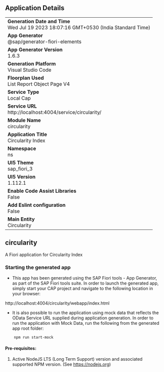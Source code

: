 ## Application Details
|               |
| ------------- |
|**Generation Date and Time**<br>Wed Jul 19 2023 18:07:16 GMT+0530 (India Standard Time)|
|**App Generator**<br>@sap/generator-fiori-elements|
|**App Generator Version**<br>1.6.3|
|**Generation Platform**<br>Visual Studio Code|
|**Floorplan Used**<br>List Report Object Page V4|
|**Service Type**<br>Local Cap|
|**Service URL**<br>http://localhost:4004/service/circularity/
|**Module Name**<br>circularity|
|**Application Title**<br>Circularity Index|
|**Namespace**<br>ns|
|**UI5 Theme**<br>sap_fiori_3|
|**UI5 Version**<br>1.112.1|
|**Enable Code Assist Libraries**<br>False|
|**Add Eslint configuration**<br>False|
|**Main Entity**<br>Circularity|

## circularity

A Fiori application for Circularity Index

### Starting the generated app

-   This app has been generated using the SAP Fiori tools - App Generator, as part of the SAP Fiori tools suite.  In order to launch the generated app, simply start your CAP project and navigate to the following location in your browser:

http://localhost:4004/circularity/webapp/index.html

- It is also possible to run the application using mock data that reflects the OData Service URL supplied during application generation.  In order to run the application with Mock Data, run the following from the generated app root folder:

```
    npm run start-mock
```

#### Pre-requisites:

1. Active NodeJS LTS (Long Term Support) version and associated supported NPM version.  (See https://nodejs.org)


